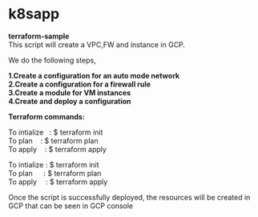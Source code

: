 # k8sapp

**terraform-sample** \
This script will create a VPC,FW and instance in GCP. 

We do the following steps, 

**1.Create a configuration for an auto mode network** \
**2.Create a configuration for a firewall rule** \
**3.Create a module for VM instances** \
**4.Create and deploy a configuration** 

**Terraform commands:**

To intialize &nbsp; : $ terraform init \
To plan     &nbsp;&nbsp;   : $ terraform plan \
To apply    &nbsp;&nbsp;   : $ terraform apply 

To intialize  : $ terraform init \
To plan   &emsp;  : $ terraform plan \
To apply  &emsp;: $ terraform apply 

Once the script is successfully deployed, the resources will be created in GCP that can be seen in GCP console
